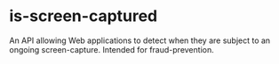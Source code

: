 # is-screen-captured
An API allowing Web applications to detect when they are subject to an ongoing screen-capture. Intended for fraud-prevention.
